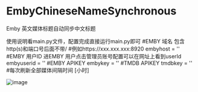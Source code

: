 # EmbyChineseNameSynchronous
Emby 英文媒体标题自动同步中文标题

使用说明看main.py文件，配置完成直接运行main.py即可
#EMBY 域名 包含http(s)和端口号后面不带/
#例如https://xxx.xxx.xxx:8920
embyhost = ''
#EMBY 用户ID 进EMBY 用户点击管理员账号配置可以在网址上看到userId
embyuserid = ''
#EMBY APIKEY
embykey = ''
#TMDB APIKEY
tmdbkey = ''
#每次刷新全部媒体间隔时间 [小时]

![image](https://user-images.githubusercontent.com/23020770/188265314-73610b4e-264d-4b8c-9750-e707512f7fef.png)
